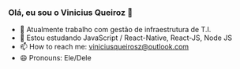 ### Olá, eu sou o Vinicius Queiroz 👋


- 🔭 Atualmente trabalho com gestão de infraestrutura de T.I.
- 🌱 Estou estudando JavaScript / React-Native, React-JS, Node JS
- 📫 How to reach me: viniciusqueirosz@outlook.com
- 😄 Pronouns: Ele/Dele
